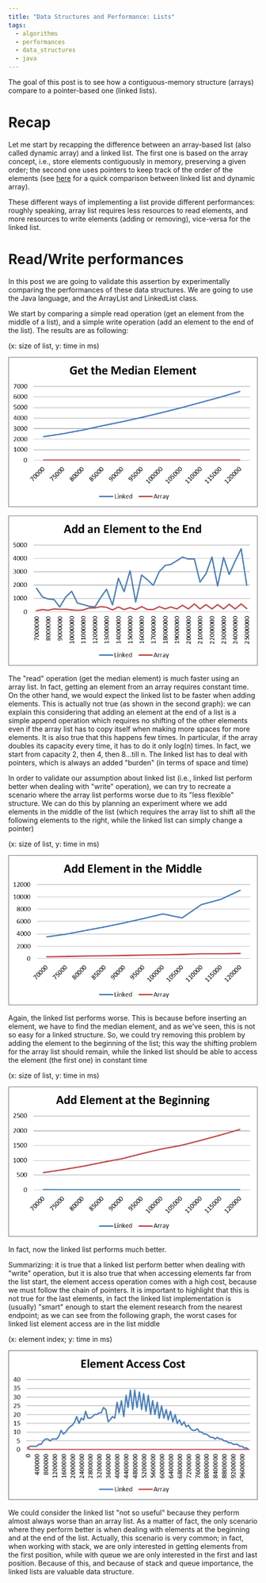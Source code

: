 ```yaml
---
title: "Data Structures and Performance: Lists"
tags:
  - algorithms
  - performances
  - data_structures
  - java
---
```


The goal of this post is to see how a contiguous-memory structure (arrays) compare to a pointer-based
one (linked lists).

# Recap

Let me start by recapping the difference between an array-based list (also called dynamic array) and
a linked list.
The first one is based on the array concept, i.e., store elements contiguously in memory, preserving a given order;
the second one uses pointers to keep track of the order of the elements (see
[here](https://en.wikipedia.org/wiki/Array_data_structure#Efficiency_comparison_with_other_data_structures)
for a quick comparison between linked list and dynamic array).

These different ways of implementing a list provide different performances:
roughly speaking, array list requires less resources to read elements, and more resources to write
elements (adding or removing), vice-versa for the linked list.

# Read/Write performances
In this post we are going to validate this assertion by experimentally comparing the performances of
these data structures. We are going to use the Java language, and the ArrayList and LinkedList class.

We start by comparing a simple read operation (get an element from the middle of a list), and a
simple write operation (add an element to the end of the list). The results are as following:

(x: size of list, y: time in ms)

![Cost of getting the element in the middle](/assets/images/2011-07-18/get_median_element.png)

![Cost of adding an element at tehe end of the list](/assets/images/2011-07-18/add_element_in_the_end.png)

The "read" operation (get the median element) is much faster using an array list.
In fact, getting an element from an array requires constant time. On the other hand, we would
expect the linked list to be faster when adding elements. This is actually not true (as shown in the
second graph): we can explain this considering that adding an element at the end of a list is a
simple append operation which requires no shifting of the other elements even if the array list
has to copy itself when making more spaces for more elements. It is also true that this happens few
times. In particular, if the array doubles its capacity every time, it has to do it only log(n)
times. In fact, we start from capacity 2, then 4, then 8...till n.
The linked list has to deal with pointers, which is always an added "burden" (in terms of space
and time)

In order to validate our assumption about linked list (i.e., linked list perform better when
dealing with "write" operation), we can try to recreate a scenario where the array list performs
worse due to its "less flexible" structure. We can do this by planning an experiment where we
add elements in the middle of the list (which requires the array list to shift all the following
elements to the right, while the linked list can simply change a pointer)

(x: size of list, y: time in ms)

![Cost of adding an element in the middle of the list](/assets/images/2011-07-18/add_element_in_the_middle.png)

Again, the linked list performs worse. This is because before inserting an element, we have to find
the median element, and as we've seen, this is not so easy for a linked structure. So, we could try
removing this problem by adding the element to the beginning of the list; this way the shifting
problem for the array list should remain, while the linked list should be able to access the element
(the first one) in constant time

(x: size of list, y: time in ms)

![Cost of adding an element at the beginning of the list](/assets/images/2011-07-18/add_element_at_the_beginning.png)

In fact, now the linked list performs much better.

Summarizing: it is true that a linked list perform better when dealing with "write" operation, but
it is also true that when accessing elements far from the list start, the element access operation
comes with a high cost, because we must follow the chain of pointers. It is important to highlight
that this is not true for the last elements, in fact the linked list implementation is  (usually)
"smart" enough to start the element research from the nearest endpoint; as we can see from
the following graph, the worst cases for linked list element access are in the list middle

(x: element index; y: time in ms)

![Cost of accessing an element](/assets/images/2011-07-18/element_access_cost.png)

We could consider the linked list "not so useful" because they perform almost always worse than an
array list. As a matter of fact, the only scenario where they perform better is when dealing with
elements at the beginning and at the end of the list. Actually, this scenario is very common; in
fact, when working with stack, we are only interested in getting elements from the first position,
while with queue we are only interested in the first and last position. Because of this, and because
of stack and queue importance, the linked lists are valuable data structure.
